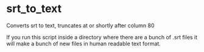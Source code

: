 # srt_to_text
Converts srt to text, truncates at or shortly after column 80

If you run this script inside a directory where there are a bunch of .srt files it will make a bunch of new files in human readable text format.

